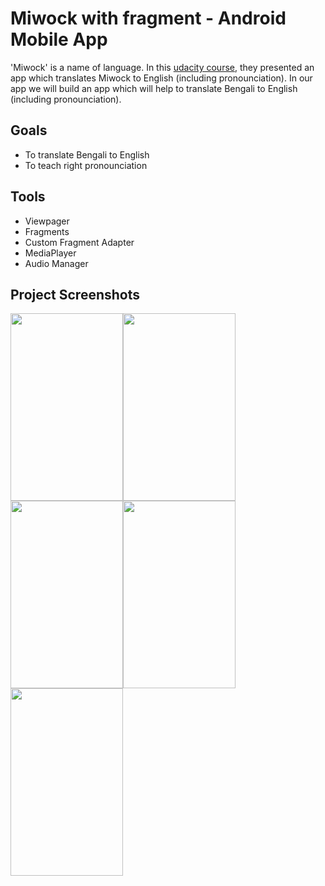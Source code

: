 # Miwock with fragment - Android Mobile App
'Miwock' is a name of language. In this [udacity course](https://www.udacity.com/course/android-basics-multiscreen-apps--ud839), they presented an app which translates Miwock to English (including pronounciation).
In our app we will build an app which will help to translate Bengali to English (including pronounciation).

## Goals
* To translate Bengali to English
* To teach right pronounciation 

## Tools 
* Viewpager
* Fragments
* Custom Fragment Adapter
* MediaPlayer
* Audio Manager

## Project Screenshots

<img src="https://user-images.githubusercontent.com/70595051/141692446-f2005b4b-9dd0-4ff8-b394-a12d3a4734ca.jpg" width="180" height="300"><img src="https://user-images.githubusercontent.com/70595051/141692448-f411fff6-16ee-4b20-815f-810ff754e2a9.jpg" width="180" height="300"><img src="https://user-images.githubusercontent.com/70595051/141692451-92552a7d-5c88-498a-b5b9-a4497bbb2a16.jpg" width="180" height="300"><img src="https://user-images.githubusercontent.com/70595051/141692455-403a35ee-9b91-468d-9cf5-e1828be9bf7d.jpg" width="180" height="300"><img src="https://user-images.githubusercontent.com/70595051/141692458-395b5772-8180-4712-a90d-2c952d6d02a9.jpg" width="180" height="300">
